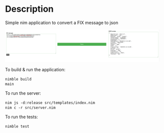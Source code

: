 # Description
Simple nim application to convert a FIX message to json

![sample](sample.png)

To build & run the application:
```
nimble build
main
```

To run the server:
```
nim js -d:release src/templates/index.nim
nim c -r src/server.nim
```

To run the tests:
```
nimble test
```
